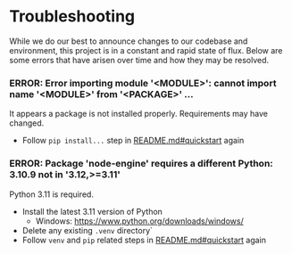 # Troubleshooting

While we do our best to announce changes to our codebase and environment, this project is in a constant and rapid state of flux. Below are some errors that have arisen over time and how they may be resolved.

### ERROR: Error importing module '\<MODULE>': cannot import name '\<MODULE>' from '\<PACKAGE>' ...

It appears a package is not installed properly.  Requirements may have changed.

- Follow `pip install...` step in [README.md#quickstart](../README.md#quickstart) again

### ERROR: Package 'node-engine' requires a different Python: 3.10.9 not in '3.12,>=3.11'

Python 3.11 is required.

- Install the latest 3.11 version of Python
    - Windows: https://www.python.org/downloads/windows/
- Delete any existing `.venv` directory`
- Follow `venv` and `pip` related steps in [README.md#quickstart](../README.md#quickstart) again
